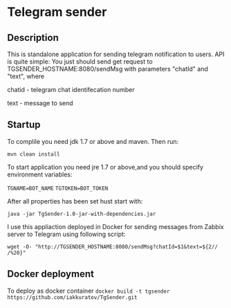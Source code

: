 # Telegram sender
## Description
This is standalone application for sending telegram notification to users.
API is quite simple:
You just should send get request to TGSENDER_HOSTNAME:8080/sendMsg with parameters "chatId" and "text", where

chatid - telegram chat identifecation number

text - message to send

## Startup
To complile you need jdk 1.7 or above and maven. Then run:

`mvn clean install`

To start application you need jre 1.7 or above,and you should specify environment variables:

`TGNAME=BOT_NAME`
`TGTOKEN=BOT_TOKEN`

After all properties has been set hust start with:

`java -jar TgSender-1.0-jar-with-dependencies.jar`

I use this appliaction deployed in Docker for sending messages from Zabbix server to Telegram using following script:

```#!/bin/bash
wget -O- "http://TGSENDER_HOSTNAME:8080/sendMsg?chatId=$1&text=${2// /%20}"
```

## Docker deployment
To deploy as docker container `docker build -t tgsender https://github.com/iakkuratov/TgSender.git`
